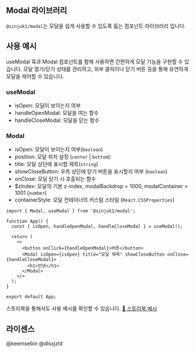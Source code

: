 ## Modal 라이브러리

`@sinjuk1/modal`는 모달을 쉽게 사용할 수 있도록 돕는 컴포넌트 라이브러리 입니다.

## 사용 예시

useModal 훅과 Modal 컴포넌트를 함께 사용하면 간편하게 모달 기능을 구현할 수 있습니다.
모달 열기/닫기 상태를 관리하고, 외부 클릭이나 닫기 버튼 등을 통해 유연하게 모달을 제어할 수 있습니다.

### useModal

- isOpen: 모달이 보이는지 여부
- handleOpenModal: 모달을 여는 함수
- handleCloseModal: 모달을 닫는 함수

### Modal

- isOpen: 모달이 보이는지 여부(`boolean`)
- position: 모달 위치 설정 (`center` | `bottom`):
- title: 모달 상단에 표시할 제목(`string`)
- showCloseButton: 우측 상단에 닫기 버튼을 표시할지 여부 (`boolean`)
- onClose: 모달 닫기 시 호출되는 함수
- $zIndex: 모달의 기본 z-index, modalBackdrop = 1000, modalContainer = 1001 (`number`)
- containerStyle: 모달 컨테이너의 커스텀 스타일 (`React.CSSProperties`)

```tsx
import { Modal, useModal } from '@sinjuk1/modal';

function App() {
  const { isOpen, handleOpenModal, handleCloseModal } = useModal();

  return (
    <>
      <button onClick={handleOpenModal}>버튼</button>
      <Modal isOpen={isOpen} title="모달 제목" showCloseButton onClose={handleCloseModal}>
        <h1>안녕</h1>
      </Modal>
    </>
  );
}

export default App;
```

스토리북을 통해서도 사용 예시를 확인할 수 있습니다.
[🎨 스토리북 예시](https://6811a7be4413c4e808171622-mmqdrezsap.chromatic.com/)

## 라이센스

@keemsebin @dlsxjzld
